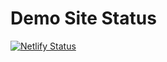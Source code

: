 # Demo Site Status

[![Netlify Status](https://api.netlify.com/api/v1/badges/88217dfb-48e7-4579-bb57-b9d76ce3dbc0/deploy-status)](https://app.netlify.com/sites/hugo-theme-icarus-lite/deploys)
